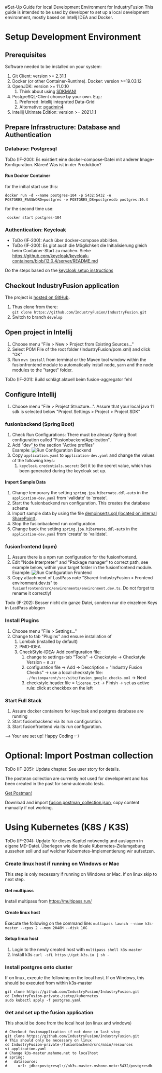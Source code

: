 <!--
 Licensed under the Apache License, Version 2.0 (the "License");
 you may not use this file except in compliance with the License.
 You may obtain a copy of the License at

   http://www.apache.org/licenses/LICENSE-2.0

 Unless required by applicable law or agreed to in writing,
 software distributed under the License is distributed on an
 "AS IS" BASIS, WITHOUT WARRANTIES OR CONDITIONS OF ANY
 KIND, either express or implied.  See the License for the
 specific language governing permissions and limitations
 under the License.
-->

#Set-Up Guide for local Development Environment for IndustryFusion
This guide is intended to be used by developer to set up a local development environment, mostly based on Intellj IDEA and Docker. 


# Setup Development Environment
## Prerequisites
Software needed to be installed on your system:
1. Git Client: version >= 2.31.1
1. Docker (or other Container-Runtime). Docker: version >=19.03.12 
1. OpenJDK: version >= 11.0.10
   1. Think about using [SDKMAN!](https://sdkman.io/)
1. PostgreSQL-Client choose by your own. E.g.:
   1. Preferred: Intellij integrated Data-Grid
   1. Alternative: [pgadmin4](https://www.pgadmin.org/download/)
1. Intellij Ultimate Edition: version >= 2021.1.1


## Prepare Infrastructure: Database and Authentication

### Database: Postgresql
ToDo (IF-200): Es existiert eine docker-compose-Datei mit anderer Image-Konfiguration. Klären! Was ist in der Produktion?

#### Run Docker Container

for the initial start use this:
```
docker run -d --name postgres-104 -p 5432:5432 -e POSTGRES_PASSWORD=postgres -e POSTGRES_DB=postgresdb postgres:10.4
```

for the second time use:
```
 docker start postgres-104
```

### Authentication: Keycloak 
- ToDo (IF-200): Auch über docker-compose abbilden.
- ToDo (IF-200): Es gibt auch die Möglichkeit die Initialisierung gleich beim Container-Start zu machen. Siehe https://github.com/keycloak/keycloak-containers/blob/12.0.4/server/README.md

Do the steps based on the [keycloak setup instructions](keycloaksetup.md)


## Checkout IndustryFusion application

The project is [hosted on GitHub](https://github.com/IndustryFusion/IndustryFusion).

1. Thus clone from there:  
   ```git clone https://github.com/IndustryFusion/IndustryFusion.git```
1. Switch to branch `develop`

## Open project in Intellij
1. Choose menu "File > New > Project from Existing Sources..."
1. Select POM File of the root folder (IndustryFusion/pom.xml) and click "OK"
1. Run `mvn install` from terminal or the Maven tool window within the fusionfrontend module to automatically install node, yarn and the node modules to the "target" folder.

ToDo (IF-201): Build schlägt aktuell beim fusion-aggregator fehl

## Configure Intellij 

1. Choose menu "File > Project Structure...". Assure that your local java 11 sdk is selected below "Project Settings > Project > Project SDK"

### fusionbackend (Spring Boot)

1. Check Run Configurations: There must be already Spring Boot configuration called "FusionbackendApplication". 
1. Add "dev" to the section "Active profiles"    
Example: 
   ![Run Configuration Backend](images/Intellij_run_configuration_backend.png)
1. Copy `application.yaml` to `application-dev.yaml` and change the values of the following keys:
    1. `keycloak.credentials.secret`: Set it to the secret value, which has been generated during the keycloak set up.

#### Import Sample Data
1. Change temporary the setting `spring.jpa.hibernate.ddl-auto` in the `application-dev.yaml` from 'validate' to 'create'.
1. Start the fusionbackend run configuration. This creates the database schema
1. Import sample data by using the file [demoinserts.sql (located on internal SharePoint)](https://iteratec.sharepoint.com/sites/m365_industryfusion_foundation/Freigegebene%20Dokumente/Entwicklung/demoinserts.sql).
1. Stop the fusionbackend run configuration.
1. Change back the setting `spring.jpa.hibernate.ddl-auto` in the `application-dev.yaml` from 'create' to 'validate'.


### fusionfrontend (npm)
1. Assure there is a npm run configuration for the fusionfrontend.  
1. Edit "Node Interpreter" and "Package manager" to correct path, see example below, within your target folder in the fusionfrontend module. Example:
   ![Run Configuration Frontend](images/Intellij_run_configuration_frontend.png)   
1. Copy attachment of LastPass note "Shared-IndustryFusion > Frontend environment.dev.ts" to `fusionfrontend/src/environments/environment.dev.ts`. Do not forget to rename it correctly!

Todo (IF-202): Besser nicht die ganze Datei, sondern nur die einzelnen Keys in LastPass ablegen

### Install Plugins
1. Choose menu "File > Settings..."
1. Change to tab "Plugins" and ensure installation of 
    1. Lombok (installed by default)
    1. PMD-IDEA
    1. CheckStyle-IDEA: Add configuration file:
       1. change to settings-tab "Tools"  →  Checkstyle  → Checkstyle Version = `8.27` 
       1. configuration file  → Add  → Description = "Industry Fusion Checks"  → use a local checkstyle file: `./fusionparent/src/site/fusion_google_checks.xml` → Next
       1. checkstyle.header.file = `license.txt`   → Finish  → set as active rule: click at checkbox on the left
    

### Start Full Stack
1. Assure docker containers for keycloak and postgres database are running
1. Start fusionbackend via its run configuration.
1. Start fusionfrontend via its run configuration. 

--> Your are set up! Happy Coding :-)


# Optional: Import Postman collection

ToDo (IF-205): Update chapter. See user story for details. 

The postman collection are currently not used for development and has been created in the past for semi-automatic 
tests. 

[Get Postman!](https://www.getpostman.com/)

Download and import [fusion.postman_collection.json](https://github.com/IndustryFusion/IndustryFusion/tree/master/setup/fusion.postman_collection.json), copy content manually if not working.

# Using Kubernetes (K8S / K3S)

ToDo (IF-204): Update für dieses Kapitel notwendig und auslagern in eigene MD-Datei. Überlegen wie die lokale
            Kubernetes-Zielumgebung aussehen soll und auf welcher Kubernetes-Implementierung wir aufsetzen. 

### Create linux host if running on Windows or Mac
This step is only necessary if running on Windows or Mac. If on linux skip to next step.

#### Get multipass
Install multipass from https://multipass.run/

#### Create linux host
Execute the following on the command line: `multipass launch --name k3s-master --cpus 2 --mem 2048M --disk 10G`

#### Setup linux host
1. Login to the newly created host with `multipass shell k3s-master`
3. Install k3s `curl -sfL https://get.k3s.io | sh -`

### Install postgres onto cluster
If on linux, execute the following on the local host.
If on Windows, this should be executed from within k3s-master

```
git clone https://github.com/IndustryFusion/IndustryFusion.git
cd IndustryFusion-private-/setup/kubernetes
sudo kubectl apply -f postgres.yaml
```

### Get and set up the fusion application
This should be done from the local host (on linux and windows)
```
# Checkout fusionapplication if not done in last step
git clone https://github.com/IndustryFusion/IndustryFusion.git
# This should only be necessary on linux
cd IndustryFusion-private-/fusionbackend/src/main/resources
vi application.yaml
# Change k3s-master.mshome.net to localhost
# spring:
#   datasource:
#     url: jdbc:postgresql://<k3s-master.mshome.net>:5432/postgresdb
```